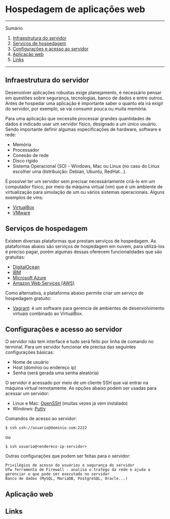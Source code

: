 # Hospedagem de aplicações web

*******
Sumário
 1. [Infraestrutura do servidor](#infraestrutura)
 2. [Serviços de hospedagem](#servicos)
 3. [Configurações e acesso ao servidor](#servidor)
 4. [Aplicação web](#aplicacao)
 5. [Links](#links)

*******

<div id='infraestrutura'/>

## Infraestrutura do servidor

Desenvolver aplicações robustas exige planejamento, é necessário pensar em questões sobre segurança, tecnologias, banco de dados e entre outros. Antes de hospedar uma aplicação é importante saber o quanto ela irá exigir do servidor, por exemplo, se vai consumir pouca ou muita memória. 

Para uma aplicação que necessite processar grandes quantidades de dados é indicado usar um servidor físico, designado a um único usuário. Sendo importante definir algumas especificações de hardware, software e rede:

- Memória
- Processador
- Conexão de rede
- Disco rígido
- Sistema Operacional (SO) - Windows, Mac ou Linux (no caso do Linux escolher uma distribuição: Debian, Ubuntu, RedHat...).

É possível ter um servidor sem precisar necessáriamente criá-lo em um computador físico, por meio da máquina virtual (vm) que é um ambiente de virtualização para simulação de um ou vários sistemas operacionais. Alguns exemplos de vms:

- [VirtualBox](https://www.virtualbox.org/)
- [VMware](https://www.vmware.com/br.html)

<div id='servicos'/>

## Serviços de hospedagem

Existem diversas plataformas que prestam serviços de hospedagem. As plataformas abaixo são serviços de hospedagem em nuvem, para utilizá-los é preciso pagar, porém algumas dessas oferecem funcionalidades que são gratuitas:

- [DigitalOcean](https://www.digitalocean.com/)
- [IBM](https://www.ibm.com/br-pt)
- [Microsoft Azure](https://azure.microsoft.com/pt-br/) 
- [Amazon Web Services (AWS)](https://aws.amazon.com/pt/)

Como alternativa, a plataforma abaixo permite criar um serviço de hospedagem gratuito:

- [Vagrant](https://www.vagrantup.com/): é um software para gerencia de ambientes de desenvolvimento virtuais combinado ao VirtualBox.

<div id='servidor'/>

## Configurações e acesso ao servidor

O servidor não tem interface e tudo será feito por linha de comando no terminal. Para um servidor funcionar ele precisa das seguintes configurações básicas:

- Nome de usuário
- Host (domínio ou endereço ip)
- Senha (será gerada uma senha aleatória)

O servidor é acessado por meio de um cliente SSH que vai entrar na máquina virtual remotamente. As opções abaixo podem ser usadas para acessar um servidor:

- Linux e Mac: [OpenSSH](https://www.openssh.com/) (muitas vezes já vem instalado)
- Windows: [Putty](https://www.putty.org/)

Comandos de acesso ao servidor:

`$ ssh ssh://usuario@dominio.com:2222` 

ou 

`$ ssh usuario@<endereco-ip-servidor>`

Outras configurações que podem ser feitas para o servidor:

    Privilégios de acesso do usuários e segurança do servidor
    Ufw ferramenta de Firewall - analisa o trafego da rede e ajuda a gerenciar o que pode ser executado no servidor 
    Banco de dados (MySQL, MariaDB, PostgreSQL, Oracle...)
    
<div id='aplicacao'/>

## Aplicação web

<div id='links'/>

## Links
